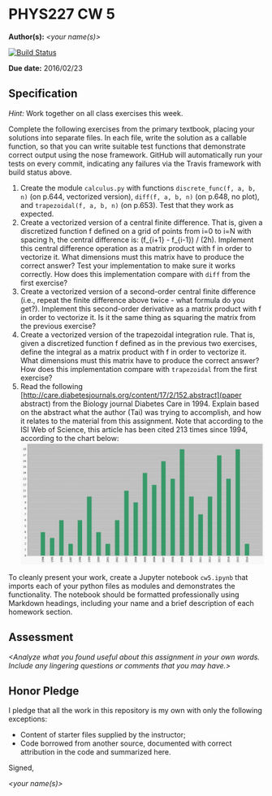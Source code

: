 # PHYS227 CW 5

**Author(s):** _\<your name(s)\>_

[![Build Status](https://travis-ci.org/chapman-phys227-2016s/cw-5-YOURTEAM.svg?branch=master)](https://travis-ci.org/chapman-phys227-2016s/cw-5-YOURTEAM)

**Due date:** 2016/02/23

## Specification

*Hint:* Work together on all class exercises this week.

Complete the following exercises from the primary textbook, placing your solutions into separate files. In each file, write the solution as a callable function, so that you can write suitable test functions that demonstrate correct output using the nose framework. GitHub will automatically run your tests on every commit, indicating any failures via the Travis framework with build status above.

1. Create the module ```calculus.py``` with functions ```discrete_func(f, a, b, n)``` (on p.644, vectorized version), ```diff(f, a, b, n)``` (on p.648, no plot), and ```trapezoidal(f, a, b, n)``` (on p.653). Test that they work as expected.
1. Create a vectorized version of a central finite difference. That is, given a discretized function f defined on a grid of points from i=0 to i=N with spacing h, the central difference is: (f_{i+1} - f_{i-1}) / (2h). Implement this central difference operation as a matrix product with f in order to vectorize it. What dimensions must this matrix have to produce the correct answer? Test your implementation to make sure it works correctly. How does this implementation compare with ```diff``` from the first exercise?
1. Create a vectorized version of a second-order central finite difference (i.e., repeat the finite difference above twice - what formula do you get?). Implement this second-order derivative as a matrix product with f in order to vectorize it. Is it the same thing as squaring the matrix from the previous exercise?
1. Create a vectorized version of the trapezoidal integration rule. That is, given a discretized function f defined as in the previous two exercises, define the integral as a matrix product with f in order to vectorize it. What dimensions must this matrix have to produce the correct answer? How does this implementation compare with ```trapezoidal``` from the first exercise?
1. Read the following [http://care.diabetesjournals.org/content/17/2/152.abstract](paper abstract) from the Biology journal Diabetes Care in 1994.  Explain based on the abstract what the author (Tai) was trying to accomplish, and how it relates to the material from this assignment. Note that according to the ISI Web of Science, this article has been cited 213 times since 1994, according to the chart below:
![Citation chart](citations.jpg)

To cleanly present your work, create a Jupyter notebook ```cw5.ipynb``` that imports each of your python files as modules and demonstrates the functionality. The notebook should be formatted professionally using Markdown headings, including your name and a brief description of each homework section. 

## Assessment

_\<Analyze what you found useful about this assignment in your own words. Include any lingering questions or comments that you may have.\>_

## Honor Pledge

I pledge that all the work in this repository is my own with only the following exceptions:

* Content of starter files supplied by the instructor;
* Code borrowed from another source, documented with correct attribution in the code and summarized here.

Signed,

_\<your name(s)\>_
